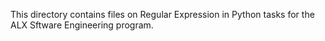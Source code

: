 This directory contains files on Regular Expression in Python tasks for the ALX Sftware Engineering program.
